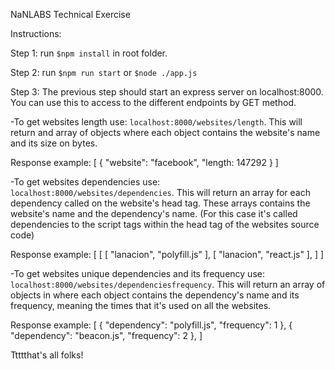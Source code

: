 NaNLABS Technical Exercise

Instructions:

Step 1: run `$npm install` in root folder.

Step 2: run `$npm run start` or `$node ./app.js`

Step 3: The previous step should start an express server on localhost:8000.
You can use this to access to the different endpoints by GET method.

-To get websites length use: `localhost:8000/websites/length`.
This will return and array of objects where each object contains the website's name and its size on bytes.

Response example:
[
    {
        "website": "facebook",
        "length: 147292
    }
]

-To get websites dependencies use: `localhost:8000/websites/dependencies`.
This will return an array for each dependency called on the website's head tag. These arrays contains the website's name and the dependency's name.
(For this case it's called dependencies to the script tags within the head tag of the websites source code)

Response example: 
[
    [
        [
            "lanacion",
            "polyfill.js"
        ],
        [
            "lanacion",
            "react.js"
        ],
    ]
]

-To get websites unique dependencies and its frequency use: `localhost:8000/websites/dependenciesfrequency`.
This will return an array of objects in where each object contains the dependency's name and its frequency, meaning the times
that it's used on all the websites.

Response example:
[
    {
        "dependency": "polyfill.js",
        "frequency": 1
    },
    {
        "dependency": "beacon.js",
        "frequency": 2
    },
]

Ttttthat's all folks!

